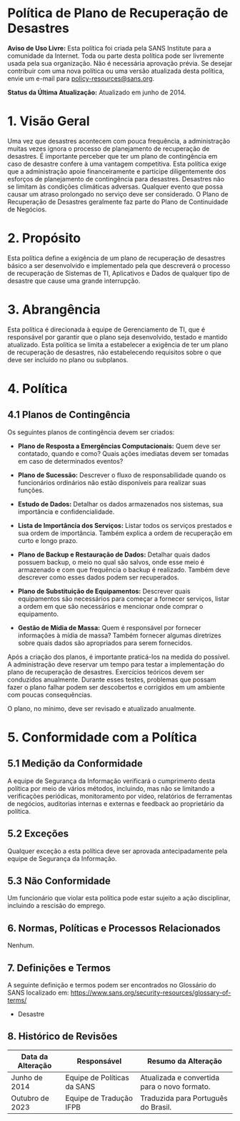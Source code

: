 # Política de Plano de Recuperação de Desastres

**Aviso de Uso Livre:** Esta política foi criada pela SANS Institute para a comunidade da Internet. Toda ou parte desta política pode ser livremente usada pela sua organização. Não é necessária aprovação prévia. Se desejar contribuir com uma nova política ou uma versão atualizada desta política, envie um e-mail para policy-resources@sans.org.

**Status da Última Atualização:** Atualizado em junho de 2014.

# 1. Visão Geral

Uma vez que desastres acontecem com pouca frequência, a administração muitas vezes ignora o processo de planejamento de recuperação de desastres. É importante perceber que ter um plano de contingência em caso de desastre confere à <Nome da Empresa> uma vantagem competitiva. Esta política exige que a administração apoie financeiramente e participe diligentemente dos esforços de planejamento de contingência para desastres. Desastres não se limitam às condições climáticas adversas. Qualquer evento que possa causar um atraso prolongado no serviço deve ser considerado. O Plano de Recuperação de Desastres geralmente faz parte do Plano de Continuidade de Negócios.

# 2. Propósito

Esta política define a exigência de um plano de recuperação de desastres básico a ser desenvolvido e implementado pela <Nome da Empresa> que descreverá o processo de recuperação de Sistemas de TI, Aplicativos e Dados de qualquer tipo de desastre que cause uma grande interrupção.

# 3. Abrangência

Esta política é direcionada à equipe de Gerenciamento de TI, que é responsável por garantir que o plano seja desenvolvido, testado e mantido atualizado. Esta política se limita a estabelecer a exigência de ter um plano de recuperação de desastres, não estabelecendo requisitos sobre o que deve ser incluído no plano ou subplanos.

# 4. Política

## 4.1 Planos de Contingência

Os seguintes planos de contingência devem ser criados:

- **Plano de Resposta a Emergências Computacionais:** Quem deve ser contatado, quando e como? Quais ações imediatas devem ser tomadas em caso de determinados eventos?

- **Plano de Sucessão:** Descrever o fluxo de responsabilidade quando os funcionários ordinários não estão disponíveis para realizar suas funções.

- **Estudo de Dados:** Detalhar os dados armazenados nos sistemas, sua importância e confidencialidade.

- **Lista de Importância dos Serviços:** Listar todos os serviços prestados e sua ordem de importância. Também explica a ordem de recuperação em curto e longo prazo.

- **Plano de Backup e Restauração de Dados:** Detalhar quais dados possuem backup, o meio no qual são salvos, onde esse meio é armazenado e com que frequência o backup é realizado. Também deve descrever como esses dados podem ser recuperados.

- **Plano de Substituição de Equipamentos:** Descrever quais equipamentos são necessários para começar a fornecer serviços, listar a ordem em que são necessários e mencionar onde comprar o equipamento.

- **Gestão de Mídia de Massa:** Quem é responsável por fornecer informações à mídia de massa? Também fornecer algumas diretrizes sobre quais dados são apropriados para serem fornecidos.

Após a criação dos planos, é importante praticá-los na medida do possível. A administração deve reservar um tempo para testar a implementação do plano de recuperação de desastres. Exercícios teóricos devem ser conduzidos anualmente. Durante esses testes, problemas que possam fazer o plano falhar podem ser descobertos e corrigidos em um ambiente com poucas consequências.

O plano, no mínimo, deve ser revisado e atualizado anualmente.

# 5. Conformidade com a Política

## 5.1 Medição da Conformidade

A equipe de Segurança da Informação verificará o cumprimento desta política por meio de vários métodos, incluindo, mas não se limitando a verificações periódicas, monitoramento por vídeo, relatórios de ferramentas de negócios, auditorias internas e externas e feedback ao proprietário da política.

## 5.2 Exceções

Qualquer exceção a esta política deve ser aprovada antecipadamente pela equipe de Segurança da Informação.

## 5.3 Não Conformidade

Um funcionário que violar esta política pode estar sujeito a ação disciplinar, incluindo a rescisão do emprego.

## 6. Normas, Políticas e Processos Relacionados

Nenhum.

## 7. Definições e Termos

A seguinte definição e termos podem ser encontrados no Glossário do SANS localizado em: https://www.sans.org/security-resources/glossary-of-terms/
- Desastre

## 8. Histórico de Revisões

Data da Alteração | Responsável | Resumo da Alteração
--- | --- | ---
Junho de 2014 | Equipe de Políticas da SANS | Atualizada e convertida para o novo formato.
Outubro de 2023 | Equipe de Tradução IFPB | Traduzida para Português do Brasil.